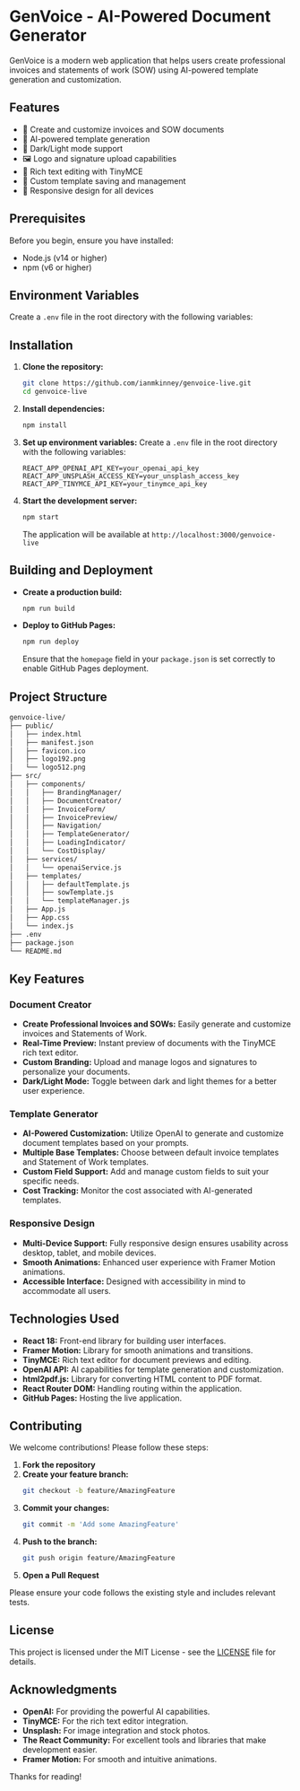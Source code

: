 # GenVoice - AI-Powered Document Generator

GenVoice is a modern web application that helps users create professional invoices and statements of work (SOW) using AI-powered template generation and customization.

## Features

- 📄 Create and customize invoices and SOW documents
- 🤖 AI-powered template generation
- 🎨 Dark/Light mode support
- 🖼️ Logo and signature upload capabilities
- 📝 Rich text editing with TinyMCE
- 💾 Custom template saving and management
- 📱 Responsive design for all devices

## Prerequisites

Before you begin, ensure you have installed:
- Node.js (v14 or higher)
- npm (v6 or higher)

## Environment Variables

Create a `.env` file in the root directory with the following variables:

## Installation

1. **Clone the repository:**
    ```bash
    git clone https://github.com/ianmkinney/genvoice-live.git
    cd genvoice-live
    ```

2. **Install dependencies:**
    ```bash
    npm install
    ```

3. **Set up environment variables:**
    Create a `.env` file in the root directory with the following variables:
    ```env
    REACT_APP_OPENAI_API_KEY=your_openai_api_key
    REACT_APP_UNSPLASH_ACCESS_KEY=your_unsplash_access_key
    REACT_APP_TINYMCE_API_KEY=your_tinymce_api_key
    ```

4. **Start the development server:**
    ```bash
    npm start
    ```
    The application will be available at `http://localhost:3000/genvoice-live`

## Building and Deployment

- **Create a production build:**
    ```bash
    npm run build
    ```

- **Deploy to GitHub Pages:**
    ```bash
    npm run deploy
    ```
    Ensure that the `homepage` field in your `package.json` is set correctly to enable GitHub Pages deployment.

## Project Structure

```bash
genvoice-live/
├── public/
│   ├── index.html
│   ├── manifest.json
│   ├── favicon.ico
│   ├── logo192.png
│   └── logo512.png
├── src/
│   ├── components/
│   │   ├── BrandingManager/
│   │   ├── DocumentCreator/
│   │   ├── InvoiceForm/
│   │   ├── InvoicePreview/
│   │   ├── Navigation/
│   │   ├── TemplateGenerator/
│   │   ├── LoadingIndicator/
│   │   └── CostDisplay/
│   ├── services/
│   │   └── openaiService.js
│   ├── templates/
│   │   ├── defaultTemplate.js
│   │   ├── sowTemplate.js
│   │   └── templateManager.js
│   ├── App.js
│   ├── App.css
│   └── index.js
├── .env
├── package.json
└── README.md
```

## Key Features

### Document Creator
- **Create Professional Invoices and SOWs:** Easily generate and customize invoices and Statements of Work.
- **Real-Time Preview:** Instant preview of documents with the TinyMCE rich text editor.
- **Custom Branding:** Upload and manage logos and signatures to personalize your documents.
- **Dark/Light Mode:** Toggle between dark and light themes for a better user experience.

### Template Generator
- **AI-Powered Customization:** Utilize OpenAI to generate and customize document templates based on your prompts.
- **Multiple Base Templates:** Choose between default invoice templates and Statement of Work templates.
- **Custom Field Support:** Add and manage custom fields to suit your specific needs.
- **Cost Tracking:** Monitor the cost associated with AI-generated templates.

### Responsive Design
- **Multi-Device Support:** Fully responsive design ensures usability across desktop, tablet, and mobile devices.
- **Smooth Animations:** Enhanced user experience with Framer Motion animations.
- **Accessible Interface:** Designed with accessibility in mind to accommodate all users.

## Technologies Used

- **React 18:** Front-end library for building user interfaces.
- **Framer Motion:** Library for smooth animations and transitions.
- **TinyMCE:** Rich text editor for document previews and editing.
- **OpenAI API:** AI capabilities for template generation and customization.
- **html2pdf.js:** Library for converting HTML content to PDF format.
- **React Router DOM:** Handling routing within the application.
- **GitHub Pages:** Hosting the live application.

## Contributing

We welcome contributions! Please follow these steps:

1. **Fork the repository**
2. **Create your feature branch:**
    ```bash
    git checkout -b feature/AmazingFeature
    ```
3. **Commit your changes:**
    ```bash
    git commit -m 'Add some AmazingFeature'
    ```
4. **Push to the branch:**
    ```bash
    git push origin feature/AmazingFeature
    ```
5. **Open a Pull Request**

Please ensure your code follows the existing style and includes relevant tests.

## License

This project is licensed under the MIT License - see the [LICENSE](LICENSE) file for details.

## Acknowledgments

- **OpenAI:** For providing the powerful AI capabilities.
- **TinyMCE:** For the rich text editor integration.
- **Unsplash:** For image integration and stock photos.
- **The React Community:** For excellent tools and libraries that make development easier.
- **Framer Motion:** For smooth and intuitive animations.

Thanks for reading!